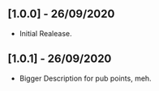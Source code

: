 ## [1.0.0] - 26/09/2020

- Initial Realease.

## [1.0.1] - 26/09/2020

- Bigger Description for pub points, meh.
